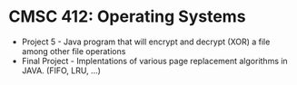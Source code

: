 # CMSC 412: Operating Systems

* Project 5 - Java program that will encrypt and decrypt (XOR) a file among other file operations
* Final Project - Implentations of various page replacement algorithms in JAVA. (FIFO, LRU, ...)
